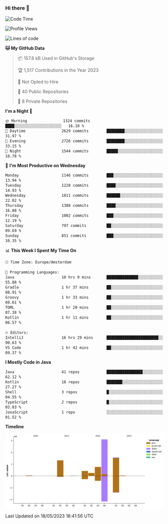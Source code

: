 ### Hi there 👋


<!--START_SECTION:waka-->
![Code Time](http://img.shields.io/badge/Code%20Time-3%2C217%20hrs%2015%20mins-blue)

![Profile Views](http://img.shields.io/badge/Profile%20Views-3-blue)

![Lines of code](https://img.shields.io/badge/From%20Hello%20World%20I%27ve%20Written-7.5%20million%20lines%20of%20code-blue)

**🐱 My GitHub Data** 

> 📦 157.8 kB Used in GitHub's Storage 
 > 
> 🏆 1,517 Contributions in the Year 2023
 > 
> 🚫 Not Opted to Hire
 > 
> 📜 40 Public Repositories 
 > 
> 🔑 8 Private Repositories 
 > 
**I'm a Night 🦉** 

```text
🌞 Morning                1324 commits        ████░░░░░░░░░░░░░░░░░░░░░   16.10 % 
🌆 Daytime                2629 commits        ████████░░░░░░░░░░░░░░░░░   31.97 % 
🌃 Evening                2726 commits        ████████░░░░░░░░░░░░░░░░░   33.15 % 
🌙 Night                  1544 commits        █████░░░░░░░░░░░░░░░░░░░░   18.78 % 
```
📅 **I'm Most Productive on Wednesday** 

```text
Monday                   1146 commits        ███░░░░░░░░░░░░░░░░░░░░░░   13.94 % 
Tuesday                  1228 commits        ████░░░░░░░░░░░░░░░░░░░░░   14.93 % 
Wednesday                1811 commits        ██████░░░░░░░░░░░░░░░░░░░   22.02 % 
Thursday                 1388 commits        ████░░░░░░░░░░░░░░░░░░░░░   16.88 % 
Friday                   1002 commits        ███░░░░░░░░░░░░░░░░░░░░░░   12.19 % 
Saturday                 797 commits         ██░░░░░░░░░░░░░░░░░░░░░░░   09.69 % 
Sunday                   851 commits         ███░░░░░░░░░░░░░░░░░░░░░░   10.35 % 
```


📊 **This Week I Spent My Time On** 

```text
🕑︎ Time Zone: Europe/Amsterdam

💬 Programming Languages: 
Java                     10 hrs 9 mins       ██████████████░░░░░░░░░░░   55.88 % 
Gradle                   1 hr 37 mins        ██░░░░░░░░░░░░░░░░░░░░░░░   08.91 % 
Groovy                   1 hr 33 mins        ██░░░░░░░░░░░░░░░░░░░░░░░   08.61 % 
TOML                     1 hr 20 mins        ██░░░░░░░░░░░░░░░░░░░░░░░   07.38 % 
Kotlin                   1 hr 11 mins        ██░░░░░░░░░░░░░░░░░░░░░░░   06.57 % 

🔥 Editors: 
IntelliJ                 16 hrs 29 mins      ███████████████████████░░   90.63 % 
VS Code                  1 hr 42 mins        ██░░░░░░░░░░░░░░░░░░░░░░░   09.37 % 
```

**I Mostly Code in Java** 

```text
Java                     41 repos            ████████████████░░░░░░░░░   62.12 % 
Kotlin                   18 repos            ███████░░░░░░░░░░░░░░░░░░   27.27 % 
Shell                    3 repos             █░░░░░░░░░░░░░░░░░░░░░░░░   04.55 % 
TypeScript               2 repos             █░░░░░░░░░░░░░░░░░░░░░░░░   03.03 % 
JavaScript               1 repo              ░░░░░░░░░░░░░░░░░░░░░░░░░   01.52 % 
```



**Timeline**

![Lines of Code chart](https://raw.githubusercontent.com/powercasgamer/powercasgamer/master/assets/bar_graph.png)


 Last Updated on 18/05/2023 18:41:56 UTC
<!--END_SECTION:waka-->
